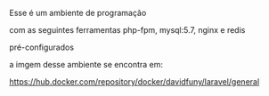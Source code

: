 Esse é um ambiente de programação 

com as seguintes ferramentas php-fpm, mysql:5.7, nginx e redis

pré-configurados 

a imgem desse ambiente se encontra em:


https://hub.docker.com/repository/docker/davidfuny/laravel/general